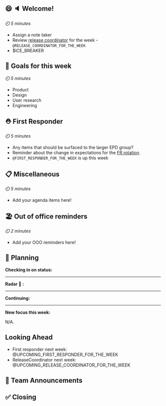 ## 😄 🔈 Welcome!

_⏲️ 5 minutes_

- Assign a note taker
- Review [release coordinator](https://github.pagerduty.com/schedules#PUFB3RO) for the week - `@RELEASE_COORDINATOR_FOR_THE_WEEK`
- $ICE_BREAKER

## 🎯 Goals for this week

_⏲️ 5 minutes_

- Product
- Design
- User research
- Engineering

## ⛑️ First Responder 

_⏲️ 5 minutes_

- Any items that should be surfaced to the larger EPD group?
- Reminder about the change in expectations for the [FR rotation](https://github.pagerduty.com/schedules#P37MFNA).  
- `@FIRST_RESPONDER_FOR_THE_WEEK` is up this week

## 📋 Miscellaneous

_⏲️ 5 minutes_

- Add your agenda items here!

## 🏖 Out of office reminders

_⏲️ 2 minutes_

- Add your OOO reminders here!

## 📘 Planning


__Checking in on status:__


----

__Radar 👀 :__


-----

__Continuing:__


-----

__New focus this week:__

N/A.

## Looking Ahead

- First responder next week: @UPCOMING_FIRST_RESPONDER_FOR_THE_WEEK
- ReleaseCoordinator next week: @UPCOMING_RELEASE_COORDINATOR_FOR_THE_WEEK


## 📣 Team Announcements


## ✅ Closing


<!-- /cc @github/novelty-aardvarks  -->